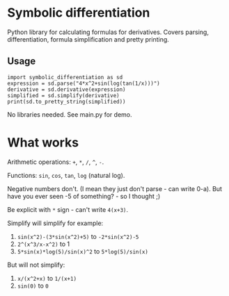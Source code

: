 # Symbolic differentiation
Python library for calculating formulas for derivatives. Covers parsing, differentiation, formula simplification and pretty printing.
## Usage
```
import symbolic_differentiation as sd
expression = sd.parse("4*x^2+sin(log(tan(1/x)))")
derivative = sd.derivative(expression)
simplified = sd.simplify(derivative)
print(sd.to_pretty_string(simplified))
```

No libraries needed. See main.py for demo.
# What works
Arithmetic operations: ``+``, ``*``, ``/``, ``^``, ``-``.

Functions: ``sin``, ``cos``, ``tan``, ``log`` (natural log).

Negative numbers don't. (I mean they just don't parse - can write 0-a). But have you ever seen -5 of something? - so I thought ;)

Be explicit with ``*`` sign - can't write ``4(x+3)``.

Simplify will simplify for example: 
1. ``sin(x^2)-(3*sin(x^2)+5)`` to ``-2*sin(x^2)-5``
2. ``2^(x^3/x-x^2)`` to 1
3. ``5*sin(x)*log(5)/sin(x)^2`` to ``5*log(5)/sin(x)``

But will not simplify:
1. ``x/(x^2+x)`` to ``1/(x+1)``
2. ``sin(0)`` to ``0``
